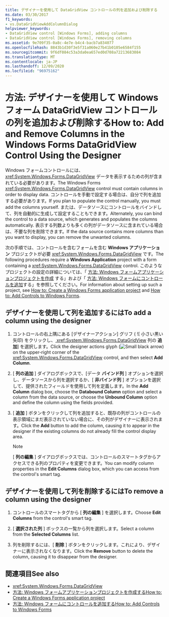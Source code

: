 ```yaml
---
title: デザイナーを使用して DataGridView コントロールの列を追加および削除する
ms.date: 03/30/2017
f1_keywords:
- vs.DataGridViewAddColumnDialog
helpviewer_keywords:
- DataGridView control [Windows Forms], adding columns
- DataGridView control [Windows Forms], removing columns
ms.assetid: 9e709f35-0a8c-4e7e-b4c4-bacb7a834077
ms.openlocfilehash: 8843b1d30f3e5f31a060e27b41b0105e6584f155
ms.sourcegitcommit: 9f6df084c53a3da0ea657ed0d708a72213683084
ms.translationtype: MT
ms.contentlocale: ja-JP
ms.lasthandoff: 12/09/2020
ms.locfileid: "96975162"
---
```

# <a name="how-to-add-and-remove-columns-in-the-windows-forms-datagridview-control-using-the-designer"></a><span data-ttu-id="4acbf-102">方法: デザイナーを使用して Windows フォーム DataGridView コントロールの列を追加および削除する</span><span class="sxs-lookup"><span data-stu-id="4acbf-102">How to: Add and Remove Columns in the Windows Forms DataGridView Control Using the Designer</span></span>
<span data-ttu-id="4acbf-103">Windows フォームコントロールには、 <xref:System.Windows.Forms.DataGridView> データを表示するための列が含まれている必要があります。</span><span class="sxs-lookup"><span data-stu-id="4acbf-103">The Windows Forms <xref:System.Windows.Forms.DataGridView> control must contain columns in order to display data.</span></span> <span data-ttu-id="4acbf-104">コントロールを手動で設定する場合は、自分で列を追加する必要があります。</span><span class="sxs-lookup"><span data-stu-id="4acbf-104">If you plan to populate the control manually, you must add the columns yourself.</span></span> <span data-ttu-id="4acbf-105">または、データソースにコントロールをバインドして、列を自動的に生成して設定することもできます。</span><span class="sxs-lookup"><span data-stu-id="4acbf-105">Alternately, you can bind the control to a data source, which generates and populates the columns automatically.</span></span> <span data-ttu-id="4acbf-106">表示する列数よりも多くの列がデータソースに含まれている場合は、不要な列を削除できます。</span><span class="sxs-lookup"><span data-stu-id="4acbf-106">If the data source contains more columns than you want to display, you can remove the unwanted columns.</span></span>

 <span data-ttu-id="4acbf-107">次の手順では、コントロールを含むフォームを含む **Windows アプリケーション** プロジェクトが必要 <xref:System.Windows.Forms.DataGridView> です。</span><span class="sxs-lookup"><span data-stu-id="4acbf-107">The following procedures require a **Windows Application** project with a form containing a <xref:System.Windows.Forms.DataGridView> control.</span></span> <span data-ttu-id="4acbf-108">このようなプロジェクトの設定の詳細については、「 [方法: Windows フォームアプリケーションプロジェクトを作成](/visualstudio/ide/step-1-create-a-windows-forms-application-project) する」および「 [方法: Windows フォームにコントロールを追加](how-to-add-controls-to-windows-forms.md)する」を参照してください。</span><span class="sxs-lookup"><span data-stu-id="4acbf-108">For information about setting up such a project, see [How to: Create a Windows Forms application project](/visualstudio/ide/step-1-create-a-windows-forms-application-project) and [How to: Add Controls to Windows Forms](how-to-add-controls-to-windows-forms.md).</span></span>

## <a name="to-add-a-column-using-the-designer"></a><span data-ttu-id="4acbf-109">デザイナーを使用して列を追加するには</span><span class="sxs-lookup"><span data-stu-id="4acbf-109">To add a column using the designer</span></span>

1. <span data-ttu-id="4acbf-110">コントロールの右上隅にある [デザイナーアクション] グリフ ( ![ 小さい黒い矢印) をクリックし、[ ](./media/designer-actions-glyph.gif) <xref:System.Windows.Forms.DataGridView> 列の **追加**] を選択します。</span><span class="sxs-lookup"><span data-stu-id="4acbf-110">Click the designer actions glyph (![Small black arrow](./media/designer-actions-glyph.gif)) on the upper-right corner of the <xref:System.Windows.Forms.DataGridView> control, and then select **Add Column**.</span></span>

2. <span data-ttu-id="4acbf-111">[ **列の追加** ] ダイアログボックスで、[データ **バインド列** ] オプションを選択し、データソースから列を選択するか、[ **非バインド列** ] オプションを選択して、提供されたフィールドを使用して列を定義します。</span><span class="sxs-lookup"><span data-stu-id="4acbf-111">In the **Add Column** dialog box, choose the **Databound Column** option and select a column from the data source, or choose the **Unbound Column** option and define the column using the fields provided.</span></span>

3. <span data-ttu-id="4acbf-112">[ **追加** ] ボタンをクリックして列を追加すると、既存の列がコントロールの表示領域にまだ表示されていない場合に、その列がデザイナーに表示されます。</span><span class="sxs-lookup"><span data-stu-id="4acbf-112">Click the **Add** button to add the column, causing it to appear in the designer if the existing columns do not already fill the control display area.</span></span>

    > [!NOTE]
    > <span data-ttu-id="4acbf-113">[ **列の編集** ] ダイアログボックスでは、コントロールのスマートタグからアクセスできる列のプロパティを変更できます。</span><span class="sxs-lookup"><span data-stu-id="4acbf-113">You can modify column properties in the **Edit Columns** dialog box, which you can access from the control's smart tag.</span></span>

## <a name="to-remove-a-column-using-the-designer"></a><span data-ttu-id="4acbf-114">デザイナーを使用して列を削除するには</span><span class="sxs-lookup"><span data-stu-id="4acbf-114">To remove a column using the designer</span></span>

1. <span data-ttu-id="4acbf-115">コントロールのスマートタグから [ **列の編集** ] を選択します。</span><span class="sxs-lookup"><span data-stu-id="4acbf-115">Choose **Edit Columns** from the control's smart tag.</span></span>

2. <span data-ttu-id="4acbf-116">[ **選択された列** ] ボックスの一覧から列を選択します。</span><span class="sxs-lookup"><span data-stu-id="4acbf-116">Select a column from the **Selected Columns** list.</span></span>

3. <span data-ttu-id="4acbf-117">列を削除するには、[ **削除** ] ボタンをクリックします。これにより、デザイナーに表示されなくなります。</span><span class="sxs-lookup"><span data-stu-id="4acbf-117">Click the **Remove** button to delete the column, causing it to disappear from the designer.</span></span>

## <a name="see-also"></a><span data-ttu-id="4acbf-118">関連項目</span><span class="sxs-lookup"><span data-stu-id="4acbf-118">See also</span></span>

- <xref:System.Windows.Forms.DataGridView>
- [<span data-ttu-id="4acbf-119">方法: Windows フォームアプリケーションプロジェクトを作成する</span><span class="sxs-lookup"><span data-stu-id="4acbf-119">How to: Create a Windows Forms application project</span></span>](/visualstudio/ide/step-1-create-a-windows-forms-application-project)
- [<span data-ttu-id="4acbf-120">方法: Windows フォームにコントロールを追加する</span><span class="sxs-lookup"><span data-stu-id="4acbf-120">How to: Add Controls to Windows Forms</span></span>](how-to-add-controls-to-windows-forms.md)
